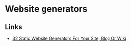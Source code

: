 # Website generators

## Links 
 - [32 Static Website Generators For Your Site, Blog Or Wiki](http://iwantmyname.com/blog/2011/02/list-static-website-generators.html)
